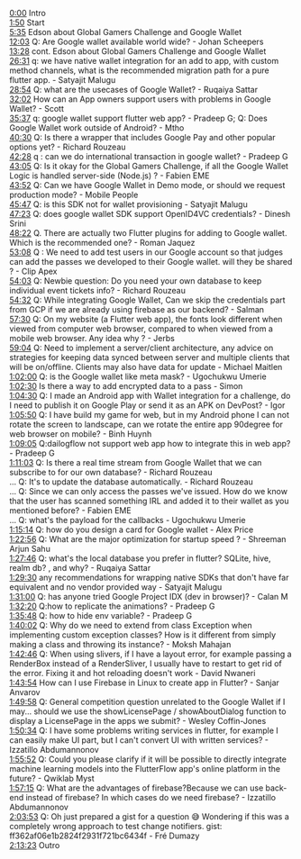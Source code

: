 [0:00](https://www.youtube.com/watch?v=zsnrgbUplJg&t=0m00s) Intro  
[1:50](https://www.youtube.com/watch?v=zsnrgbUplJg&t=1m50s) Start  
[5:35](https://www.youtube.com/watch?v=zsnrgbUplJg&t=5m35s) Edson about Global Gamers Challenge and Google Wallet  
[12:03](https://www.youtube.com/watch?v=zsnrgbUplJg&t=12m03s) Q: Are Google wallet available world wide? - Johan Scheepers  
[13:28](https://www.youtube.com/watch?v=zsnrgbUplJg&t=13m28s) cont. Edson about Global Gamers Challenge and Google Wallet  
[26:31](https://www.youtube.com/watch?v=zsnrgbUplJg&t=26m31s) q: we have native wallet integration for an add to app, with custom method channels, what is the recommended migration path for a pure flutter app. - Satyajit Malugu  
[28:54](https://www.youtube.com/watch?v=zsnrgbUplJg&t=28m54s) Q: what are the usecases of Google Wallet? - Ruqaiya Sattar  
[32:02](https://www.youtube.com/watch?v=zsnrgbUplJg&t=32m02s) How can an App owners support users with problems in Google Wallet? - Scott  
[35:37](https://www.youtube.com/watch?v=zsnrgbUplJg&t=35m37s) q: google wallet support flutter web app? - Pradeep G; Q: Does Google Wallet work outside of Android? - Mtho  
[40:30](https://www.youtube.com/watch?v=zsnrgbUplJg&t=40m30s) Q: Is there a wrapper that includes Google Pay and other popular options yet? - Richard Rouzeau  
[42:28](https://www.youtube.com/watch?v=zsnrgbUplJg&t=42m28s) q : can we do international transaction in google wallet? - Pradeep G  
[43:05](https://www.youtube.com/watch?v=zsnrgbUplJg&t=43m05s) Q: Is it okay for the Global Gamers Challenge, if all the Google Wallet Logic is handled server-side (Node.js) ? - Fabien EME  
[43:52](https://www.youtube.com/watch?v=zsnrgbUplJg&t=43m52s) Q: Can we have Google Wallet in Demo mode, or should we request production mode? - Mobile People  
[45:47](https://www.youtube.com/watch?v=zsnrgbUplJg&t=45m47s) Q: is this SDK not for wallet provisioning - Satyajit Malugu  
[47:23](https://www.youtube.com/watch?v=zsnrgbUplJg&t=47m23s) Q: does google wallet SDK support OpenID4VC credentials? - Dinesh Srini  
[48:22](https://www.youtube.com/watch?v=zsnrgbUplJg&t=48m22s) Q. There are actually two Flutter plugins for adding to Google wallet. Which is the recommended one? - Roman Jaquez  
[53:08](https://www.youtube.com/watch?v=zsnrgbUplJg&t=53m08s) Q : We need to add test users in our Google account so that judges can add the passes we developed to their Google wallet. will they be shared ? - Clip Apex  
[54:03](https://www.youtube.com/watch?v=zsnrgbUplJg&t=54m03s) Q: Newbie question: Do you need your own database to keep individual event tickets info? - Richard Rouzeau  
[54:32](https://www.youtube.com/watch?v=zsnrgbUplJg&t=54m32s) Q: While integrating Google Wallet, Can we skip the credentials part from GCP if we are already using firebase as our backend? - Salman  
[57:30](https://www.youtube.com/watch?v=zsnrgbUplJg&t=57m30s) Q: On my website (a Flutter web app), the fonts look different when viewed from computer web browser, compared to when viewed from a mobile web browser. Any idea why ? - Jerbs  
[59:04](https://www.youtube.com/watch?v=zsnrgbUplJg&t=59m04s) Q: Need to implement a server/client architecture, any advice on strategies for keeping data synced between server and multiple clients that will be on/offline. Clients may also have data for update - Michael Maitlen  
[1:02:00](https://www.youtube.com/watch?v=zsnrgbUplJg&t=1h02m00s) Q: is the Google wallet like meta mask? - Ugochukwu Umerie  
[1:02:30](https://www.youtube.com/watch?v=zsnrgbUplJg&t=1h02m30s) Is there a way to add encrypted data to a pass - Simon  
[1:04:30](https://www.youtube.com/watch?v=zsnrgbUplJg&t=1h04m30s) Q: I made an Android app with Wallet integration for a challenge, do I need to publish it on Google Play or send it as an APK on DevPost? - Igor  
[1:05:50](https://www.youtube.com/watch?v=zsnrgbUplJg&t=1h05m50s) Q: I have build my game for web, but in my Android phone I can not rotate the screen to landscape, can we rotate the entire app 90degree for web browser on mobile? - Binh Huynh  
[1:09:05](https://www.youtube.com/watch?v=zsnrgbUplJg&t=1h09m05s) Q:dailogflow not support web app how to integrate this in web app? - Pradeep G  
[1:11:03](https://www.youtube.com/watch?v=zsnrgbUplJg&t=1h11m03s) Q: Is there a real time stream from Google Wallet that we can subscribe to for our own database? - Richard Rouzeau  
... Q: It's to update the database automatically. - Richard Rouzeau  
... Q: Since we can only access the passes we've issued. How do we know that the user has scanned something IRL and added it to their wallet as you mentioned before? - Fabien EME  
... Q: what's the payload for the callbacks - Ugochukwu Umerie  
[1:15:14](https://www.youtube.com/watch?v=zsnrgbUplJg&t=1h15m14s) Q: how do you design a card for Google wallet - Alex Price  
[1:22:56](https://www.youtube.com/watch?v=zsnrgbUplJg&t=1h22m56s) Q: What are the major optimization for startup speed ? - Shreeman Arjun Sahu  
[1:27:46](https://www.youtube.com/watch?v=zsnrgbUplJg&t=1h27m46s) Q: what's the local database you prefer in flutter? SQLite, hive, realm db? , and why? - Ruqaiya Sattar  
[1:29:30](https://www.youtube.com/watch?v=zsnrgbUplJg&t=1h29m30s) any recommendations for wrapping native SDKs that don't have far equivalent and no vendor provided way - Satyajit Malugu  
[1:31:00](https://www.youtube.com/watch?v=zsnrgbUplJg&t=1h31m00s) Q: has anyone tried Google Project IDX (dev in browser)? - Calan M  
[1:32:20](https://www.youtube.com/watch?v=zsnrgbUplJg&t=1h32m20s) Q:how to replicate the animations? - Pradeep G  
[1:35:48](https://www.youtube.com/watch?v=zsnrgbUplJg&t=1h35m48s) Q: how to hide env variable? - Pradeep G  
[1:40:02](https://www.youtube.com/watch?v=zsnrgbUplJg&t=1h40m02s) Q: Why do we need to extend from class Exception when implementing custom exception classes? How is it different from simply making a class and throwing its instance? - Moksh Mahajan  
[1:42:46](https://www.youtube.com/watch?v=zsnrgbUplJg&t=1h42m46s) Q: When using slivers, if I have a layout error, for example passing a RenderBox instead of a RenderSliver, I usually have to restart to get rid of the error. Fixing it and hot reloading doesn't work - David Nwaneri  
[1:43:54](https://www.youtube.com/watch?v=zsnrgbUplJg&t=1h43m54s) How can I use Firebase in Linux to create app in Flutter? - Sanjar Anvarov  
[1:49:58](https://www.youtube.com/watch?v=zsnrgbUplJg&t=1h49m58s) Q: General competition question unrelated to the Google Wallet if I may... should we use the showLicensePage / showAboutDialog function to display a LicensePage in the apps we submit? - Wesley Coffin-Jones  
[1:50:34](https://www.youtube.com/watch?v=zsnrgbUplJg&t=1h50m34s) Q: I have some problems writing services in flutter, for example I can easily make UI part, but I can't convert UI with written services? - Izzatillo Abdumannonov  
[1:55:52](https://www.youtube.com/watch?v=zsnrgbUplJg&t=1h55m52s) Q: Could you please clarify if it will be possible to directly integrate machine learning models into the FlutterFlow app's online platform in the future? - Qwiklab Myst  
[1:57:15](https://www.youtube.com/watch?v=zsnrgbUplJg&t=1h57m15s) Q: What are the advantages of firebase?Because we can use back-end instead of firebase? In which cases do we need firebase? - Izzatillo Abdumannonov  
[2:03:53](https://www.youtube.com/watch?v=zsnrgbUplJg&t=2h03m53s) Q: Oh just prepared a gist for a question 😅 Wondering if this was a completely wrong approach to test change notifiers. gist: ff362af06e1b2824f2931f721bc6434f - Fré Dumazy  
[2:13:23](https://www.youtube.com/watch?v=zsnrgbUplJg&t=2h13m23s) Outro  

